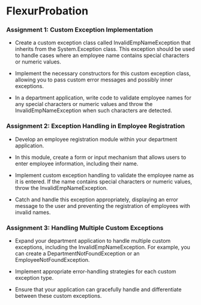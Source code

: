 # FlexurProbation

### Assignment 1: Custom Exception Implementation 

-  Create a custom exception class called InvalidEmpNameException that inherits from the System.Exception class. This exception should be used to handle cases where an employee name contains special characters or numeric values. 

- Implement the necessary constructors for this custom exception class, allowing you to pass custom error messages and possibly inner exceptions. 

- In a department application, write code to validate employee names for any special characters or numeric values and throw the InvalidEmpNameException when such characters are detected. 

### Assignment 2: Exception Handling in Employee Registration 

- Develop an employee registration module within your department application. 

- In this module, create a form or input mechanism that allows users to enter employee information, including their name. 

- Implement custom exception handling to validate the employee name as it is entered. If the name contains special characters or numeric values, throw the InvalidEmpNameException. 

- Catch and handle this exception appropriately, displaying an error message to the user and preventing the registration of employees with invalid names. 

### Assignment 3: Handling Multiple Custom Exceptions 

- Expand your department application to handle multiple custom exceptions, including the InvalidEmpNameException. For example, you can create a DepartmentNotFoundException or an EmployeeNotFoundException. 

- Implement appropriate error-handling strategies for each custom exception type. 

- Ensure that your application can gracefully handle and differentiate between these custom exceptions. 
